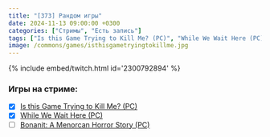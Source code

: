 ```yaml
---
title: "[373] Рандом игры"
date: 2024-11-13 09:00:00 +0300
categories: ["Стримы", "Есть запись"]
tags: ["Is this Game Trying to Kill Me? (PC)", "While We Wait Here (PC)", "Bonanit: A Menorcan Horror Story (PC)", "Игра пройдена"]
image: /commons/games/isthisgametryingtokillme.jpg
---
```


{% include embed/twitch.html id='2300792894' %}

### Игры на стриме:
+ [x] [Is this Game Trying to Kill Me? (PC)](/tags/is-this-game-trying-to-kill-me-pc)
+ [x] [While We Wait Here (PC)](/tags/while-we-wait-here-pc)
+ [ ] [Bonanit: A Menorcan Horror Story (PC)](/tags/bonanit-a-menorcan-horror-story-pc)
